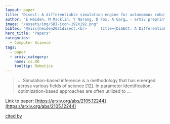 ```yaml
---
layout: paper
title: "Disect: A differentiable simulation engine for autonomous robotic cutting"
author: "E Heiden, M Macklin, Y Narang, D Fox, A Garg… - arXiv preprint arXiv …, 2021 - arxiv.org"
image: "/assets/img/SBI-icon-192x192.png"
bibtex: "@misc{heiden2021disect,<br>      title={DiSECt: A Differentiable Simulation Engine for Autonomous Robotic Cutting}, <br>      author={Eric Heiden and Miles Macklin and Yashraj Narang and Dieter Fox and Animesh Garg and Fabio Ramos},<br>      year={2021},<br>      eprint={2105.12244},<br>      archivePrefix={arXiv},<br>      primaryClass={cs.RO}<br>}"
hero_title: "Papers"
categories:
  - Computer Science
tags:
  - paper
  - arxiv_category:
    name: cs.RO
    tooltip: Robotics
---
```

>… Simulation-based inference is a methodology that has emerged across various fields of science [12]. In parameter identification, optimization-based approaches are often utilized to …

Link to paper: [https://arxiv.org/abs/2105.12244](https://arxiv.org/abs/2105.12244)

[cited by](https://scholar.google.com/scholar?cites=6433947881983490450&as_sdt=2005&sciodt=0,5&hl=en&num=20)
